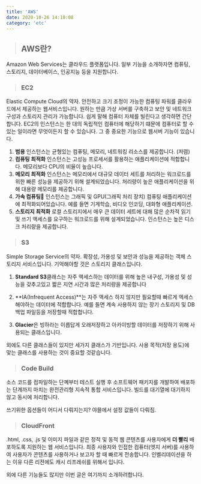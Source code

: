 ```yaml
---
title: 'AWS'
date: 2020-10-26 14:10:08
category: 'etc'
---
```


> ## AWS란?

Amazon Web Services는 클라우드 플랫폼입니다. 일부 기능을 소개하자면 컴퓨팅, 스토리지, 데이터베이스, 인공지능 등을 지원합니다.

> ### EC2

Elastic Compute Cloud의 약자. 안전하고 크기 조정이 가능한 컴퓨팅 파워를 클라우드에서 제공하는 웹서비스입니다. 원하는 만큼 가상 서버를 구축하고 보안 및 네트워크 구성과 스토리지 관리가 가능합니다. 쉽게 말해 컴퓨터 자체를 빌린다고 생각하면 간단합니다. EC2의 인스턴스는 한 대의 독립적인 컴퓨터에 해당하기 떄문에 컴퓨터로 할 수 있는 일이라면 무엇이든지 할 수 있습니다. 그 중 중요한 기능으로 웹서버 기능이 있습니다.

1. **범용** 인스턴스는 균형있는 컴퓨팅, 메모리, 네트워킹 리소스를 제공합니다. (저렴)
2. **컴퓨팅 최적화** 인스턴스는 고성능 프로세서를 활용하는 애플리케이션에 적합합니다. 메모리보다 CPU의 비율이 높습니다.
3. **메모리 최적화** 인스턴스는 메모리에서 대규모 데이터 세트를 처리하는 워크로드를 위한 빠른 성능을 제공하기 위해 설계되었습니다. 처리량이 높은 애플리케이션을 위해 대용량 메모리를 제공합니다.
4. **가속 컴퓨팅** 인스턴스는 그래픽 및 GPU(그래픽 처리 장치) 컴퓨팅 애플리케이션에 최적화되어있습니다. 예를 들면 기계학습, 비디오 인코딩, 대화형 애플리케이션.
5. **스토리지 최적화** 로컬 스토리지에서 매우 큰 데이터 세트에 대해 많은 순차적 읽기 및 쓰기 액세스를 요구하는 워크로드를 위해 설계되었습니다. 인스턴스는 높은 디스크 처리량을 제공합니다.

> ### S3

Simple Storage Service의 약자. 확장성, 가용성 및 보안과 성능을 제공하는 객체 스토리지 서비스입니다. 기억해야할 것은 스토리지 클래스입니다.

1. **Standard S3**클래스는 자주 액세스하는 데이터를 위해 높은 내구성, 가용성 및 성능을 갖추고있고 짧은 지연 시간과 많은 처리량을 제공합니다

2. **IA(Infrequent Access)**는 자주 액세스 하지 않지만 필요할때 빠르게 엑세스해야하는 데이터에 적합합니다. 예를 들면 계속 사용하지 않는 장기 스토리지 및 DB 백업 파일등을 저장할때 적합합니다.

3. **Glacier**은 빙하라는 이릅답게 오래저장하고 아카이빙할 데이터를 저장하기 위해 사용되는 클래스입니다.

외에도 다른 클래스들이 있지만 세가지 클래스가 기반입니다. 사용 목적(저장 용도)에 맞는 클래스를 사용하는 것이 중요할 것같습니다.

> ### Code Build

소스 코드를 컴파일하는 단꼐부터 테스트 실행 후 소프트웨어 패키지를 개발하여 배포하는 단계까지 마치는 완전관리형 지속적 통합 서비스입니다. 빌드를 대기열에 대기하지 않고 동시에 처리합니다.

쓰기위한 옵션들이 어디서 다뤄지는지? 야믈에서 설정 값들이 다뤄짐.

> ### CloudFront

.html, .css, .js 및 이미지 파일과 같은 정적 및 동적 웹 콘텐츠를 사용자에게 **더 빨리** 배포하도록 지원하는 웹 서비스입니다. 최종 사용자와 인접한 컴퓨터(엣지 서버)를 사용하여 사용자가 콘텐츠를 사용하거나 보고자 할 때 빠르게 전송합니다. 인벨리데이션을 하는 이유 다른 리젼에도 캐시 리프레쉬를 위해서 입니다.

외에 다른 기능들도 많지만 이번 글은 여기까지 소개하려합니다.
